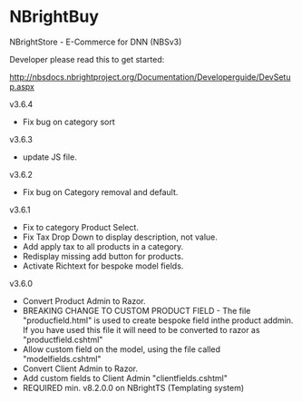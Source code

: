 # NBrightBuy
NBrightStore - E-Commerce for DNN (NBSv3)

Developer please read this to get started:

http://nbsdocs.nbrightproject.org/Documentation/Developerguide/DevSetup.aspx

v3.6.4
- Fix bug on category sort

v3.6.3
- update JS file.

v3.6.2
- Fix bug on Category removal and default.

v3.6.1
- Fix to category Product Select.
- Fix Tax Drop Down to display description, not value.
- Add apply tax to all products in a category.
- Redisplay missing add button for products.
- Activate Richtext for bespoke model fields.

v3.6.0
- Convert Product Admin to Razor.
- BREAKING CHANGE TO CUSTOM PRODUCT FIELD - The file "producfield.html" is used to create bespoke field inthe product addmin.  If you have used this file it will need to be converted to razor as  "productfield.cshtml"
- Allow custom field on the model, using the file called "modelfields.cshtml"
- Convert Client Admin to Razor.
- Add custom fields to Client Admin "clientfields.cshtml"
- REQUIRED min. v8.2.0.0 on NBrightTS  (Templating system)
